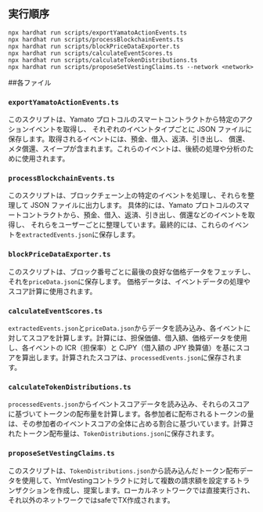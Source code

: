 ## 実行順序

```
npx hardhat run scripts/exportYamatoActionEvents.ts
npx hardhat run scripts/processBlockchainEvents.ts
npx hardhat run scripts/blockPriceDataExporter.ts
npx hardhat run scripts/calculateEventScores.ts
npx hardhat run scripts/calculateTokenDistributions.ts
npx hardhat run scripts/proposeSetVestingClaims.ts --network <network>
```

##各ファイル

### `exportYamatoActionEvents.ts`

このスクリプトは、Yamato プロトコルのスマートコントラクトから特定のアクションイベントを取得し、
それぞれのイベントタイプごとに JSON ファイルに保存します。取得されるイベントには、預金、借入、返済、引き出し、
償還、メタ償還、スイープが含まれます。これらのイベントは、後続の処理や分析のために使用されます。

### `processBlockchainEvents.ts`

このスクリプトは、ブロックチェーン上の特定のイベントを処理し、それらを整理して JSON ファイルに出力します。
具体的には、Yamato プロトコルのスマートコントラクトから、預金、借入、返済、引き出し、償還などのイベントを取得し、
それらをユーザーごとに整理しています。最終的には、これらのイベントを`extractedEvents.json`に保存します。

### `blockPriceDataExporter.ts`

このスクリプトは、ブロック番号ごとに最後の良好な価格データをフェッチし、それを`priceData.json`に保存します。
価格データは、イベントデータの処理やスコア計算に使用されます。

### `calculateEventScores.ts`

`extractedEvents.json`と`priceData.json`からデータを読み込み、各イベントに対してスコアを計算します。計算には、担保価値、借入額、価格データを使用し、各イベントの ICR（担保率）と CJPY（借入額の JPY 換算値）を基にスコアを算出します。計算されたスコアは、`processedEvents.json`に保存されます。

### `calculateTokenDistributions.ts`

`processedEvents.json`からイベントスコアデータを読み込み、それらのスコアに基づいてトークンの配布量を計算します。各参加者に配布されるトークンの量は、その参加者のイベントスコアの全体に占める割合に基づいています。計算されたトークン配布量は、`TokenDistributions.json`に保存されます。

### `proposeSetVestingClaims.ts`

このスクリプトは、`TokenDistributions.json`から読み込んだトークン配布データを使用して、YmtVestingコントラクトに対して複数の請求額を設定するトランザクションを作成し、提案します。ローカルネットワークでは直接実行され、それ以外のネットワークではsafeでTX作成されます。